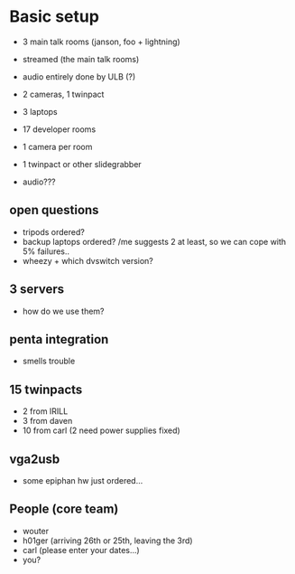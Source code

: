 Basic setup
====

* 3 main talk rooms (janson, foo + lightning)
 *  streamed (the main talk rooms)
 *  audio entirely done by ULB (?)
 *  2 cameras, 1 twinpact
 *  3 laptops

* 17 developer rooms
 * 1 camera per room 
 * 1 twinpact or other slidegrabber
 * audio???

open questions
----
* tripods ordered?
* backup laptops ordered? /me suggests 2 at least, so we can cope with 5% failures..
* wheezy + which dvswitch version?


3 servers
----
* how do we use them?

penta integration
----
* smells trouble

15 twinpacts
----
* 2 from IRILL
* 3 from daven
* 10 from carl (2 need power supplies fixed)

vga2usb 
----
* some epiphan hw just ordered...

People (core team)
----
* wouter
* h01ger (arriving 26th or 25th, leaving the 3rd)
* carl (please enter your dates...)
* you?

